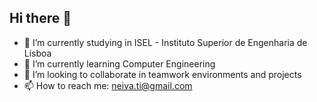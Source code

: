 ## Hi there 👋

- 🔭 I’m currently studying in ISEL - Instituto Superior de Engenharia de Lisboa
- 🌱 I’m currently learning Computer Engineering
- 👯 I’m looking to collaborate in teamwork environments and projects
- 📫 How to reach me: neiva.ti@gmail.com
